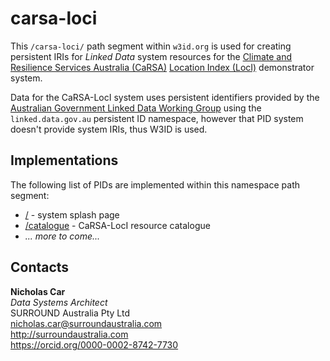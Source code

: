 # carsa-loci
This `/carsa-loci/` path segment within `w3id.org` is used for creating persistent IRIs for _Linked Data_ system resources for the [Climate and Resilience Services Australia (CaRSA)](https://minister.awe.gov.au/ley/media-releases/australia-commits-climate-resilience) [Location Index (LocI)](https://www.ga.gov.au/locationindex) demonstrator system.

Data for the CaRSA-LocI system uses persistent identifiers provided by the [Australian Government Linked Data Working Group](https://www.linked.data.gov.au) using the `linked.data.gov.au` persistent ID namespace, however that PID system doesn't provide system IRIs, thus W3ID is used.

## Implementations
The following list of PIDs are implemented within this namespace path segment:

* [/](https://w3id.org/carsa-loci/) - system splash page
* [/catalogue](https://w3id.org/carsa-loci/catalogue) - CaRSA-LocI resource catalogue
* _... more to come..._

## Contacts
**Nicholas Car**  
*Data Systems Architect*  
SURROUND Australia Pty Ltd  
<nicholas.car@surroundaustralia.com>  
<http://surroundaustralia.com>  
<https://orcid.org/0000-0002-8742-7730>  